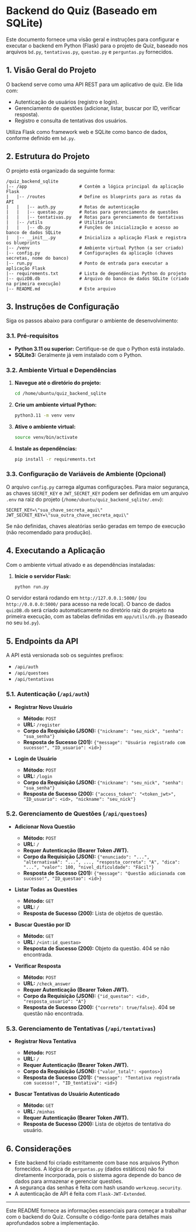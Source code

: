 # Backend do Quiz (Baseado em SQLite)

Este documento fornece uma visão geral e instruções para configurar e executar o backend em Python (Flask) para o projeto de Quiz, baseado nos arquivos `bd.py`, `tentativas.py`, `questao.py` e `perguntas.py` fornecidos.

## 1. Visão Geral do Projeto

O backend serve como uma API REST para um aplicativo de quiz. Ele lida com:
*   Autenticação de usuários (registro e login).
*   Gerenciamento de questões (adicionar, listar, buscar por ID, verificar resposta).
*   Registro e consulta de tentativas dos usuários.

Utiliza Flask como framework web e SQLite como banco de dados, conforme definido em `bd.py`.

## 2. Estrutura do Projeto

O projeto está organizado da seguinte forma:

```
/quiz_backend_sqlite
|-- /app                    # Contém a lógica principal da aplicação Flask
|   |-- /routes             # Define os blueprints para as rotas da API
|   |   |-- auth.py         # Rotas de autenticação
|   |   |-- questao.py      # Rotas para gerenciamento de questões
|   |   |-- tentativas.py   # Rotas para gerenciamento de tentativas
|   |-- /utils              # Utilitários
|   |   |-- db.py           # Funções de inicialização e acesso ao banco de dados SQLite
|   |-- __init__.py         # Inicializa a aplicação Flask e registra os blueprints
|-- /venv                   # Ambiente virtual Python (a ser criado)
|-- config.py               # Configurações da aplicação (chaves secretas, nome do banco)
|-- run.py                  # Ponto de entrada para executar a aplicação Flask
|-- requirements.txt        # Lista de dependências Python do projeto
|-- quizDB.db               # Arquivo do banco de dados SQLite (criado na primeira execução)
|-- README.md               # Este arquivo
```

## 3. Instruções de Configuração

Siga os passos abaixo para configurar o ambiente de desenvolvimento:

### 3.1. Pré-requisitos

*   **Python 3.11 ou superior:** Certifique-se de que o Python está instalado.
*   **SQLite3:** Geralmente já vem instalado com o Python.

### 3.2. Ambiente Virtual e Dependências

1.  **Navegue até o diretório do projeto:**
    ```bash
    cd /home/ubuntu/quiz_backend_sqlite
    ```

2.  **Crie um ambiente virtual Python:**
    ```bash
    python3.11 -m venv venv
    ```

3.  **Ative o ambiente virtual:**
    ```bash
    source venv/bin/activate
    ```

4.  **Instale as dependências:**
    ```bash
    pip install -r requirements.txt
    ```

### 3.3. Configuração de Variáveis de Ambiente (Opcional)

O arquivo `config.py` carrega algumas configurações. Para maior segurança, as chaves `SECRET_KEY` e `JWT_SECRET_KEY` podem ser definidas em um arquivo `.env` na raiz do projeto (`/home/ubuntu/quiz_backend_sqlite/.env`):

```env
SECRET_KEY=\"sua_chave_secreta_aqui\"
JWT_SECRET_KEY=\"sua_outra_chave_secreta_aqui\"
```
Se não definidas, chaves aleatórias serão geradas em tempo de execução (não recomendado para produção).

## 4. Executando a Aplicação

Com o ambiente virtual ativado e as dependências instaladas:

1.  **Inicie o servidor Flask:**
    ```bash
    python run.py
    ```

O servidor estará rodando em `http://127.0.0.1:5000/` (ou `http://0.0.0.0:5000/` para acesso na rede local). O banco de dados `quizDB.db` será criado automaticamente no diretório raiz do projeto na primeira execução, com as tabelas definidas em `app/utils/db.py` (baseado no seu `bd.py`).

## 5. Endpoints da API

A API está versionada sob os seguintes prefixos:
*   `/api/auth`
*   `/api/questoes`
*   `/api/tentativas`

### 5.1. Autenticação (`/api/auth`)

*   **Registrar Novo Usuário**
    *   **Método:** `POST`
    *   **URL:** `/register`
    *   **Corpo da Requisição (JSON):** `{"nickname": "seu_nick", "senha": "sua_senha"}`
    *   **Resposta de Sucesso (201):** `{"message": "Usuário registrado com sucesso!", "ID_usuario": <id>}`

*   **Login de Usuário**
    *   **Método:** `POST`
    *   **URL:** `/login`
    *   **Corpo da Requisição (JSON):** `{"nickname": "seu_nick", "senha": "sua_senha"}`
    *   **Resposta de Sucesso (200):** `{"access_token": "<token_jwt>", "ID_usuario": <id>, "nickname": "seu_nick"}`

### 5.2. Gerenciamento de Questões (`/api/questoes`)

*   **Adicionar Nova Questão**
    *   **Método:** `POST`
    *   **URL:** `/`
    *   **Requer Autenticação (Bearer Token JWT).**
    *   **Corpo da Requisição (JSON):** `{"enunciado": "...", "alternativaA": "...", ..., "resposta_correta": "A", "dica": "...", "valor": 100, "nivel_dificuldade": "Fácil"}`
    *   **Resposta de Sucesso (201):** `{"message": "Questão adicionada com sucesso!", "ID_questao": <id>}`

*   **Listar Todas as Questões**
    *   **Método:** `GET`
    *   **URL:** `/`
    *   **Resposta de Sucesso (200):** Lista de objetos de questão.

*   **Buscar Questão por ID**
    *   **Método:** `GET`
    *   **URL:** `/<int:id_questao>`
    *   **Resposta de Sucesso (200):** Objeto da questão. 404 se não encontrada.

*   **Verificar Resposta**
    *   **Método:** `POST`
    *   **URL:** `/check_answer`
    *   **Requer Autenticação (Bearer Token JWT).**
    *   **Corpo da Requisição (JSON):** `{"id_questao": <id>, "resposta_usuario": "A"}`
    *   **Resposta de Sucesso (200):** `{"correto": true/false}`. 404 se questão não encontrada.

### 5.3. Gerenciamento de Tentativas (`/api/tentativas`)

*   **Registrar Nova Tentativa**
    *   **Método:** `POST`
    *   **URL:** `/`
    *   **Requer Autenticação (Bearer Token JWT).**
    *   **Corpo da Requisição (JSON):** `{"valor_total": <pontos>}`
    *   **Resposta de Sucesso (201):** `{"message": "Tentativa registrada com sucesso!", "ID_tentativa": <id>}`

*   **Buscar Tentativas do Usuário Autenticado**
    *   **Método:** `GET`
    *   **URL:** `/minhas`
    *   **Requer Autenticação (Bearer Token JWT).**
    *   **Resposta de Sucesso (200):** Lista de objetos de tentativa do usuário.

## 6. Considerações

*   Este backend foi criado estritamente com base nos arquivos Python fornecidos. A lógica de `perguntas.py` (dados estáticos) não foi diretamente incorporada, pois o sistema agora depende do banco de dados para armazenar e gerenciar questões.
*   A segurança das senhas é feita com hash usando `werkzeug.security`.
*   A autenticação de API é feita com `Flask-JWT-Extended`.

---

Este README fornece as informações essenciais para começar a trabalhar com o backend do Quiz. Consulte o código-fonte para detalhes mais aprofundados sobre a implementação.
